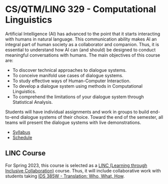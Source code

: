 CS/QTM/LING 329 - Computational Linguistics
=====

Artificial Intelligence (AI) has advanced to the point that it starts interacting with humans in natural language.
This communication ability makes AI an integral part of human society as a collaborator and companion.
Thus, it is essential to understand how AI can (and should) be designed to conduct meaningful conversations with humans.
The main objectives of this course are:

* To discover technical approaches to dialogue systems.
* To conceive manifold use cases of dialogue systems.
* To study effective ways of Human-Computer Interaction.
* To develop a dialogue system using methods in Computational Linguistics.
* To comprehend the limitations of your dialogue system through Statistical Analysis.

Students will have individual assignments and work in groups to build end-to-end dialogue systems of their choice. 
Toward the end of the semester, all teams will present the dialogue systems with live demonstrations.

* [Syllabus](docs/syllabus.md)
* [Schedule](docs/schedule.md)

## LINC Course

For Spring 2023, this course is selected as a [LINC (Learning through Inclusive Collaboration)](http://ila.emory.edu/initiatives/linc-courses/) course.
Thus, it will include collaborative work with students taking [IDS 385W - Translation: Who, What, How](docs/syllabus/2023S-IDS385W.md).
 